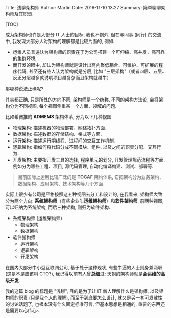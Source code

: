 Title: 浅聊架构师
Author: Martin
Date: 2016-11-10 13:27
Summary: 简单聊聊架构师及其职责.

[TOC]

成为架构师也许是大部分 IT 人士的目标, 我也不例外, 但在与同事 (同行) 的交流中, 我发现大部分人对架构的理解都是比较片面的, 例如:

- 运维人员普遍认为架构师的职责在于为公司搭建一个可伸缩、高并发、高可靠的集群环境;
- 而开发的眼中, 却认为架构师就是设计出高内聚低耦合、可维护、可扩展的程序代码, 甚至还有些人认为架构就是分层, 比如 "三层架构"（或者四层、五层...反正分层越多就说明项目越复杂而且架构就越牛）.

那哪种说法正确呢?

其实都正确, 只是所处的方向不同, 架构师是一个统称, 不同的架构方法论, 会将架构分为不同视图, 每个视图侧重某一个方面、领域的问题.

比如希赛推的 **ADMEMS** 架构体系, 分为以下几种视图:

- 物理架构: 描述机器的物理部署、网络拓扑方面.
- 数据架构: 描述数据的存储结构、格式等方面.
- 运行架构: 描述运行期线程、进程间的交互工作机制.
- 逻辑架构: 指如何将代码分成不同模块、组件, 以及之间的职责分配、交互行为.
- 开发架构: 主要指开发工具的选择, 程序单元的划分, 开发管理规范流程等方面. 例如分为哪些工程、项目, 源代码管理, 自动化编译构建、测试、部署等.

> 目前国际上运用比较广泛的是 **TOGAF** 架构体系, 它把架构分为业务架构、数据架构、应用架构、技术架构等几个方面.

实际上很少有公司是严格按照这五种视图去分工和设计的, 在我看来, 架构师大致分为两个方向: **系统架构师**（有些企业叫**运维架构师**）和**软件架构师**. 前两种视图, 可以归纳为系统架构, 而后三种架构, 则归为软件架构.

- 系统架构师 (运维架构师)
    + 物理架构
    + 数据架构
- 软件架构师
    + 运行架构
    + 逻辑架构
    + 开发架构

在国内大部分中小型互联网公司, 基于处于这种现状, 有些牛逼的人士则身兼两职 (这是不是应该叫 CTO?), 我记得以前有人曾**总结**过: 天朝的架构师就是**会运维的高级开发**.

我的这篇 blog 的标题是 "浅聊", 目的是为了让 IT 新人理解什么是架构师, 以及架构师的职责 (只是我个人的理解), 而至于到底要怎么设计, 就又是另一套可发散性的讨论话题了, 也根本没有什么固定标准可言, 但基本思想是相通的, 重要的东西还是需要以心传心~

